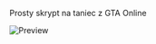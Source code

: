 Prosty skrypt na taniec z GTA Online


![Preview](https://media.discordapp.net/attachments/1292179907299774474/1303022044211839068/gO0m8xI.png?ex=672a3d58&is=6728ebd8&hm=416779cd56d71f7a195e30740bcfb891677515026e728ce8ee2c8ae35b5cd7c5&=)
